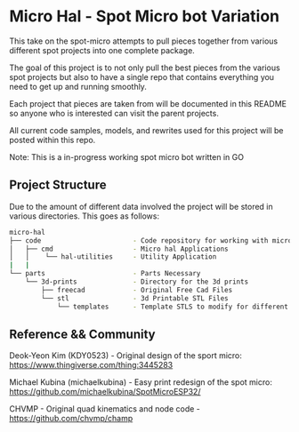 # Micro Hal - Spot Micro bot Variation

This take on the spot-micro attempts to pull pieces together from various different spot projects into one complete package.

The goal of this project is to not only pull the best pieces from the various spot projects but also to have a single repo that contains everything you need to get up and running smoothly.

Each project that pieces are taken from will be documented in this README so anyone who is interested can visit the parent projects.

All current code samples, models, and rewrites used for this project will be posted within this repo.

Note: This is a in-progress working spot micro bot written in GO

## Project Structure

Due to the amount of different data involved the project will be stored in various directories. This goes as follows:

```bash
micro-hal
├── code                       - Code repository for working with micro hal
│   ├── cmd                    - Micro hal Applications
│   │    └── hal-utilities     - Utility Application
|   |
└── parts                      - Parts Necessary
    └── 3d-prints              - Directory for the 3d prints
        ├── freecad            - Original Free Cad Files
        └── stl                - 3d Printable STL Files
            └── templates      - Template STLS to modify for different hardware

```

## Reference && Community

Deok-Yeon Kim (KDY0523) - Original design of the sport micro: https://www.thingiverse.com/thing:3445283

Michael Kubina (michaelkubina) - Easy print redesign of the spot micro: https://github.com/michaelkubina/SpotMicroESP32/

CHVMP - Original quad kinematics and node code - https://github.com/chvmp/champ